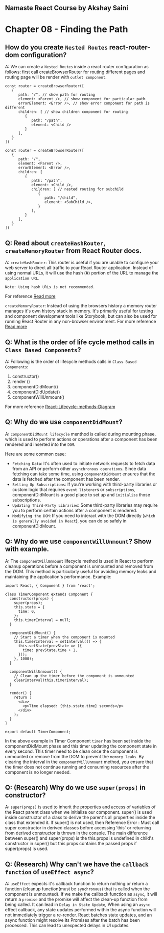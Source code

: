 ## Namaste React Course by Akshay Saini

# Chapter 08 - Finding the Path

## How do you create `Nested Routes` react-router-dom configuration?

A: We can create a `Nested Routes` inside a react router configuration as follows: first call createBrowserRouter for routing different pages and routing page will be render with `outlet component`.

```
const router = createBrowserRouter([
   {
      path: "/", // show path for routing
      element: <Parent />, // show component for particular path
      errorElement: <Error />, // show error component for path is different
      children: [ // show children component for routing
         {
            path: "/path",
            element: <Child />
         }
      ],
   }
])
```

```
const router = createBrowserRouter([
   {
      path: "/",
      element: <Parent />,
      errorElement: <Error />,
      children: [
         {
            path: "/path",
            element: <Child />,
            children: [ // nested routing for subchild
               {
                  path: "/child",
                  element: <SubChild />,
               }
            ],
         }
      ],
   }
])
```

## Q: Read about `createHashRouter`, `createMemoryRouter` from React Router docs.

A: `createHashRouter`: This router is useful if you are unable to configure your web server to direct all traffic to your React Router application. Instead of using normal URLs, it will use the hash (#) portion of the URL to manage the `application URL`.

```
Note: Using hash URLs is not recommended.
```

For reference [Read more](https://reactrouter.com/en/main/routers/create-hash-router)

`createMemoryRouter`: Instead of using the browsers history a memory router manages it's own history stack in memory. It's primarily useful for testing and component development tools like Storybook, but can also be used for running React Router in any non-browser environment.
For more reference [Read more](https://reactrouter.com/en/main/routers/create-memory-router)

## Q: What is the order of life cycle method calls in `Class Based Components`?

A: Following is the order of lifecycle methods calls in `Class Based Components`:

1. constructor()
2. render ()
3. componentDidMount()
4. componentDidUpdate()
5. componentWillUnmount()

For more reference [React-Lifecycle-methods-Diagram](https://projects.wojtekmaj.pl/react-lifecycle-methods-diagram/)

## Q: Why do we use `componentDidMount`?

A: `componentDidMount lifecycle` menthod is called during mounting phase, which is used to perform actions or operations after a component has been rendered and inserted into the `DOM`.

Here are some common case:

- `Fetching Data`: It's often used to initiate network requests to fetch data from an API or perform other `asynchronous operations`. Since data fetching can take some time, using `componentDidMount` ensures that the data is fetched after the component has been render.
- `Setting Up Subscriptions`: If you're working with third-party libraries or custom logic that requires `event listener`s or `subscriptions`, componentDidMount is a good place to set up and `initialize` those subscriptions.
- `Updating Third-Party Libraries`: Some third-party libraries may require you to perform certain actions after a component is rendered.
- `Modifying the DOM`: If you need to interact with the DOM directly (`which is generally avoided in React`), you can do so safely in componentDidMount.

## Q: Why do we use `componentWillUnmount`? Show with example.

A: The `componentWillUnmount` lifecycle method is used in React to perform cleanup operations before a component is unmounted and removed from the DOM. This method is particularly useful for avoiding memory leaks and maintaining the application's performance.
Example:

```
import React, { Component } from 'react';

class TimerComponent extends Component {
  constructor(props) {
    super(props);
    this.state = {
      time: 0,
    };
    this.timerInterval = null;
  }

  componentDidMount() {
    // Start a timer when the component is mounted
    this.timerInterval = setInterval(() => {
      this.setState(prevState => ({
        time: prevState.time + 1,
      }));
    }, 1000);
  }

  componentWillUnmount() {
    // Clean up the timer before the component is unmounted
    clearInterval(this.timerInterval);
  }

  render() {
    return (
      <div>
        <p>Time elapsed: {this.state.time} seconds</p>
      </div>
    );
  }
}

export default TimerComponent;

```

In the above example in Timer Component `timer` has been set inside the componentDidMount phase and this timer updating the component state in every second. This timer need to be clean once the component is unmounted or remove from the DOM to prevent the `memory leaks`.
By clearing the interval in the `componentWillUnmount` method, you ensure that the timer does not continue running and consuming resources after the component is no longer needed.

## Q: (Research) Why do we use `super(props)` in constructor?

A: `super(props)` is used to inherit the properties and access of variables of the React parent class when we initialize our component.
super() is used inside constructor of a class to derive the parent's all properties inside the class that extended it. If super() is not used, then Reference Error : Must call super constructor in derived classes before accessing 'this' or returning from derived constructor is thrown in the console.
The main difference between super() and super(props) is the this.props is undefined in child's constructor in super() but this.props contains the passed props if super(props) is used.

## Q: (Research) Why can't we have the `callback function` of `useEffect async`?

A: `useEffect` expects it's callback function to return nothing or return a function (cleanup function(must be `synchronous`) that is called when the component is unmounted). If we make the callback function as `async`, it will return a `promise` and the promise will affect the clean-up function from being called.
It can lead in `Delay in State Update`, When using an `async` effect callback, any state updates performed within the async function will not immediately trigger a re-render. React batches state updates, and an async function might resolve its Promises after the batch has been processed. This can lead to unexpected delays in UI updates.
